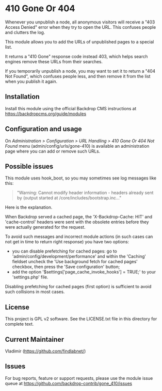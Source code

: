410 Gone Or 404
===============
Whenever you unpublish a node, all anonymous visitors will receive a "403 Access Denied" error when they try to open the URL.
This confuses people and clutters the log.

This module allows you to add the URLs of unpublished pages to a special list.

It returns a "410 Gone" response code instead 403, which helps search engines remove these URLs from their searches.

If you temporarily unpublish a node, you may want to set it to return a "404 Not Found",
which confuses people less, and then remove it from the list when you publish it again.



Installation
------------
Install this module using the official Backdrop CMS instructions at https://backdropcms.org/guide/modules

Configuration and usage
-----------------------
On *Administration > Configuration >
URL Handling > 410 Gone Or 404 Not Found* menu (admin/config/urls/gone-410)
is available an administration page where you can add or remove such URLs.

Possible issues
---------------
This module uses hook_boot, so you may sometimes see log messages like this:
> "Warning: Cannot modify header information - headers already sent by (output started at /core/includes/bootstrap.inc..."

Here is the explanation.

When Backdrop served a cached page, the 'X-Backdrop-Cache: HIT' and 'cache-control' headers were sent with the obsolete entries before they were actually generated for the request.

To avoid such messages and incorrect module actions (in such cases can not get in time to return right response) you have two options:

- you can disable prefetching for cached pages: go to 'admin/config/development/performance' and within the 'Caching' fieldset uncheck the 'Use background fetch for cached pages' checkbox, then press the 'Save configuration' button;
- add the option '$settings['page_cache_invoke_hooks'] = TRUE;' to your 'settings.php' file.

Disabling prefetching for cached pages (first option) is sufficient to avoid such collisions in most cases.

License
-------
This project is GPL v2 software. See the LICENSE.txt file in this directory for complete text.

Current Maintainer
------------------
Vladimir (https://github.com/findlabnet/)

Issues
------
For bug reports, feature or support requests, please use the module issue queue at https://github.com/backdrop-contrib/gone_410/issues
